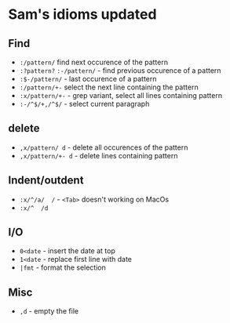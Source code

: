 # Sam's idioms updated

## Find

* `:/pattern/` find next occurence of the pattern
* `:?pattern?` `:-/pattern/` - find previous occurence of a pattern
* `:$-/pattern/` - last occurence of a pattern
* `:/pattern/+-` select the next line containing the pattern
* `:x/pattern/+-` - grep variant, select all lines containing pattern
* `:-/^$/+,/^$/` - select current paragraph

## delete

* `,x/pattern/ d` - delete all occurences of the pattern
* `,x/pattern/+- d` - delete lines containing pattern

## Indent/outdent

* `:x/^/a/  /` - `<Tab>` doesn't working on MacOs
* `:x/^  /d`

## I/O

* `0<date` - insert the date at top
* `1<date` - replace first line with date
* `|fmt` - format the selection

## Misc

* `,d` - empty the file
